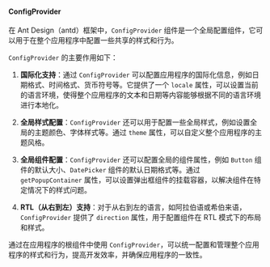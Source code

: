#### ConfigProvider

在 Ant Design（antd）框架中，`ConfigProvider` 组件是一个全局配置组件，它可以用于在整个应用程序中配置一些共享的样式和行为。

`ConfigProvider` 的主要作用如下：

1. **国际化支持**：通过 `ConfigProvider` 可以配置应用程序的国际化信息，例如日期格式、时间格式、货币符号等。它提供了一个 `locale` 属性，可以设置当前的语言环境，使得整个应用程序的文本和日期等内容能够根据不同的语言环境进行本地化。

2. **全局样式配置**：`ConfigProvider` 还可以用于配置一些全局样式，例如设置全局的主题颜色、字体样式等。通过 `theme` 属性，可以自定义整个应用程序的主题风格。

3. **全局组件配置**：`ConfigProvider` 还可以配置全局的组件属性，例如 `Button` 组件的默认大小、`DatePicker` 组件的默认日期格式等。通过 `getPopupContainer` 属性，可以设置弹出框组件的挂载容器，以解决组件在特定情况下的样式问题。

4. **RTL（从右到左）支持**：对于从右到左的语言，如阿拉伯语或希伯来语，`ConfigProvider` 提供了 `direction` 属性，用于配置组件在 RTL 模式下的布局和样式。

通过在应用程序的根组件中使用 `ConfigProvider`，可以统一配置和管理整个应用程序的样式和行为，提高开发效率，并确保应用程序的一致性。